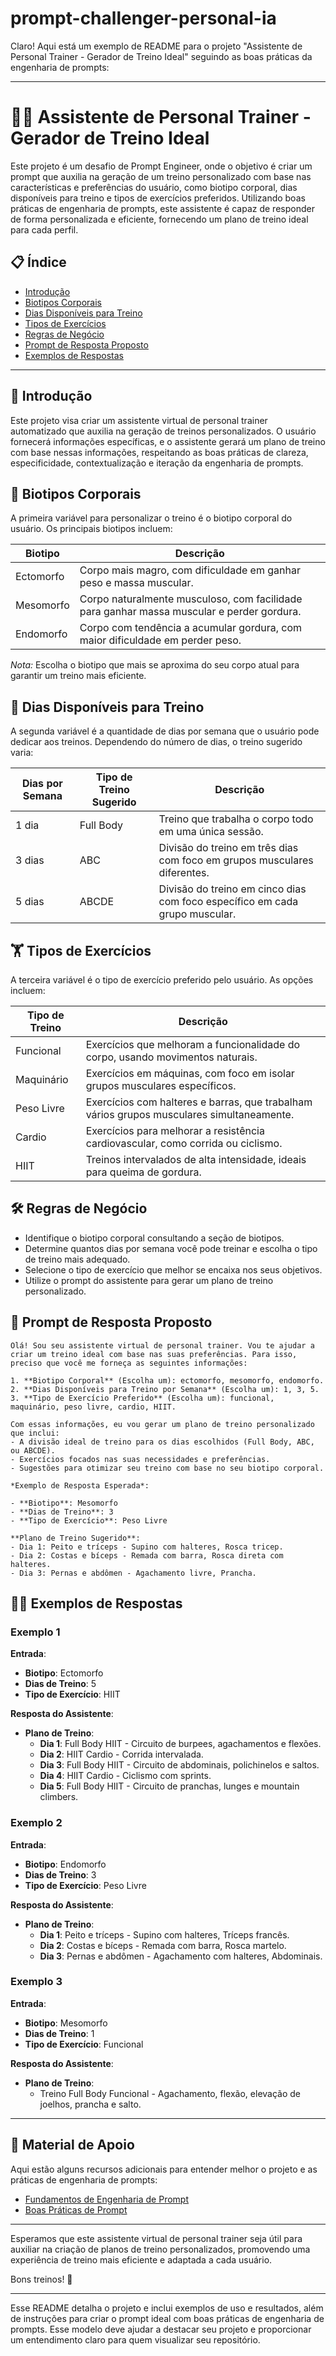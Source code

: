 # prompt-challenger-personal-ia


Claro! Aqui está um exemplo de README para o projeto "Assistente de Personal Trainer - Gerador de Treino Ideal" seguindo as boas práticas da engenharia de prompts:

---

# 🏋️‍♂️ Assistente de Personal Trainer - Gerador de Treino Ideal

Este projeto é um desafio de Prompt Engineer, onde o objetivo é criar um prompt que auxilia na geração de um treino personalizado com base nas características e preferências do usuário, como biotipo corporal, dias disponíveis para treino e tipos de exercícios preferidos. Utilizando boas práticas de engenharia de prompts, este assistente é capaz de responder de forma personalizada e eficiente, fornecendo um plano de treino ideal para cada perfil.

## 📋 Índice
- [Introdução](#-introdução)
- [Biotipos Corporais](#-biotipos-corporais)
- [Dias Disponíveis para Treino](#-dias-disponíveis-para-treino)
- [Tipos de Exercícios](#-tipos-de-exercícios)
- [Regras de Negócio](#️-regras-de-negócio)
- [Prompt de Resposta Proposto](#-prompt-de-resposta-proposto)
- [Exemplos de Respostas](#-exemplos-de-respostas)

---

## 📝 Introdução

Este projeto visa criar um assistente virtual de personal trainer automatizado que auxilia na geração de treinos personalizados. O usuário fornecerá informações específicas, e o assistente gerará um plano de treino com base nessas informações, respeitando as boas práticas de clareza, especificidade, contextualização e iteração da engenharia de prompts.

## 💪 Biotipos Corporais

A primeira variável para personalizar o treino é o biotipo corporal do usuário. Os principais biotipos incluem:

| Biotipo   | Descrição                                                                            |
|-----------|--------------------------------------------------------------------------------------|
| Ectomorfo | Corpo mais magro, com dificuldade em ganhar peso e massa muscular.                  |
| Mesomorfo | Corpo naturalmente musculoso, com facilidade para ganhar massa muscular e perder gordura. |
| Endomorfo | Corpo com tendência a acumular gordura, com maior dificuldade em perder peso.       |

*Nota:* Escolha o biotipo que mais se aproxima do seu corpo atual para garantir um treino mais eficiente.

## 📅 Dias Disponíveis para Treino

A segunda variável é a quantidade de dias por semana que o usuário pode dedicar aos treinos. Dependendo do número de dias, o treino sugerido varia:

| Dias por Semana | Tipo de Treino Sugerido    | Descrição                                                 |
|-----------------|----------------------------|-----------------------------------------------------------|
| 1 dia           | Full Body                  | Treino que trabalha o corpo todo em uma única sessão.     |
| 3 dias          | ABC                        | Divisão do treino em três dias com foco em grupos musculares diferentes. |
| 5 dias          | ABCDE                      | Divisão do treino em cinco dias com foco específico em cada grupo muscular. |

## 🏋️ Tipos de Exercícios

A terceira variável é o tipo de exercício preferido pelo usuário. As opções incluem:

| Tipo de Treino | Descrição                                                                 |
|----------------|---------------------------------------------------------------------------|
| Funcional      | Exercícios que melhoram a funcionalidade do corpo, usando movimentos naturais. |
| Maquinário     | Exercícios em máquinas, com foco em isolar grupos musculares específicos. |
| Peso Livre     | Exercícios com halteres e barras, que trabalham vários grupos musculares simultaneamente. |
| Cardio         | Exercícios para melhorar a resistência cardiovascular, como corrida ou ciclismo. |
| HIIT           | Treinos intervalados de alta intensidade, ideais para queima de gordura. |

## 🛠️ Regras de Negócio

- Identifique o biotipo corporal consultando a seção de biotipos.
- Determine quantos dias por semana você pode treinar e escolha o tipo de treino mais adequado.
- Selecione o tipo de exercício que melhor se encaixa nos seus objetivos.
- Utilize o prompt do assistente para gerar um plano de treino personalizado.

## 🎯 Prompt de Resposta Proposto

```plaintext
Olá! Sou seu assistente virtual de personal trainer. Vou te ajudar a criar um treino ideal com base nas suas preferências. Para isso, preciso que você me forneça as seguintes informações:

1. **Biotipo Corporal** (Escolha um): ectomorfo, mesomorfo, endomorfo.
2. **Dias Disponíveis para Treino por Semana** (Escolha um): 1, 3, 5.
3. **Tipo de Exercício Preferido** (Escolha um): funcional, maquinário, peso livre, cardio, HIIT.

Com essas informações, eu vou gerar um plano de treino personalizado que inclui:
- A divisão ideal de treino para os dias escolhidos (Full Body, ABC, ou ABCDE).
- Exercícios focados nas suas necessidades e preferências.
- Sugestões para otimizar seu treino com base no seu biotipo corporal.

*Exemplo de Resposta Esperada*:

- **Biotipo**: Mesomorfo
- **Dias de Treino**: 3
- **Tipo de Exercício**: Peso Livre

**Plano de Treino Sugerido**:
- Dia 1: Peito e tríceps - Supino com halteres, Rosca tricep.
- Dia 2: Costas e bíceps - Remada com barra, Rosca direta com halteres.
- Dia 3: Pernas e abdômen - Agachamento livre, Prancha.
```

## 🧑‍🏫 Exemplos de Respostas

### Exemplo 1

**Entrada**:
- **Biotipo**: Ectomorfo
- **Dias de Treino**: 5
- **Tipo de Exercício**: HIIT

**Resposta do Assistente**:
- **Plano de Treino**:
  - **Dia 1**: Full Body HIIT - Circuito de burpees, agachamentos e flexões.
  - **Dia 2**: HIIT Cardio - Corrida intervalada.
  - **Dia 3**: Full Body HIIT - Circuito de abdominais, polichinelos e saltos.
  - **Dia 4**: HIIT Cardio - Ciclismo com sprints.
  - **Dia 5**: Full Body HIIT - Circuito de pranchas, lunges e mountain climbers.

### Exemplo 2

**Entrada**:
- **Biotipo**: Endomorfo
- **Dias de Treino**: 3
- **Tipo de Exercício**: Peso Livre

**Resposta do Assistente**:
- **Plano de Treino**:
  - **Dia 1**: Peito e tríceps - Supino com halteres, Tríceps francês.
  - **Dia 2**: Costas e bíceps - Remada com barra, Rosca martelo.
  - **Dia 3**: Pernas e abdômen - Agachamento com halteres, Abdominais.

### Exemplo 3

**Entrada**:
- **Biotipo**: Mesomorfo
- **Dias de Treino**: 1
- **Tipo de Exercício**: Funcional

**Resposta do Assistente**:
- **Plano de Treino**:
  - Treino Full Body Funcional - Agachamento, flexão, elevação de joelhos, prancha e salto.

---

## 📖 Material de Apoio

Aqui estão alguns recursos adicionais para entender melhor o projeto e as práticas de engenharia de prompts:

- [Fundamentos de Engenharia de Prompt](#)
- [Boas Práticas de Prompt](#)

---

Esperamos que este assistente virtual de personal trainer seja útil para auxiliar na criação de planos de treino personalizados, promovendo uma experiência de treino mais eficiente e adaptada a cada usuário.

Bons treinos! 💪 

---

Esse README detalha o projeto e inclui exemplos de uso e resultados, além de instruções para criar o prompt ideal com boas práticas de engenharia de prompts. Esse modelo deve ajudar a destacar seu projeto e proporcionar um entendimento claro para quem visualizar seu repositório.
